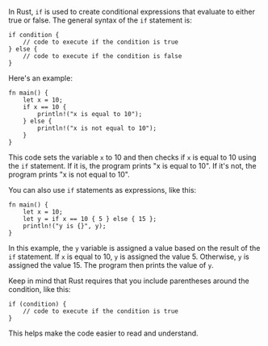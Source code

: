 In Rust, `if` is used to create conditional expressions that evaluate to either true or false. The general syntax of the `if` statement is:

```
if condition {
    // code to execute if the condition is true
} else {
    // code to execute if the condition is false
}
```

Here's an example:

```
fn main() {
    let x = 10;
    if x == 10 {
        println!("x is equal to 10");
    } else {
        println!("x is not equal to 10");
    }
}
```

This code sets the variable `x` to 10 and then checks if `x` is equal to 10 using the `if` statement. If it is, the program prints "x is equal to 10". If it's not, the program prints "x is not equal to 10".

You can also use `if` statements as expressions, like this:

```
fn main() {
    let x = 10;
    let y = if x == 10 { 5 } else { 15 };
    println!("y is {}", y);
}
```

In this example, the `y` variable is assigned a value based on the result of the `if` statement. If `x` is equal to 10, `y` is assigned the value 5. Otherwise, `y` is assigned the value 15. The program then prints the value of `y`.

Keep in mind that Rust requires that you include parentheses around the condition, like this:

```
if (condition) {
    // code to execute if the condition is true
}
```

This helps make the code easier to read and understand.